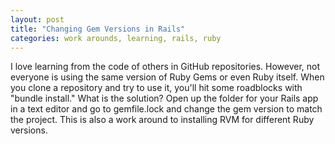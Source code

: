 ```yaml
---
layout: post
title: "Changing Gem Versions in Rails"
categories: work arounds, learning, rails, ruby
---
```


 I love learning from the code of others in GitHub repositories. However, not everyone is using the same version of Ruby Gems or even Ruby itself. When you clone a repository and try to use it, you'll hit some roadblocks with "bundle install."  What is the solution? Open up the folder for your Rails app in a text editor and go to gemfile.lock and change the gem version to match the project. This is also a work around to installing RVM for different Ruby versions.

